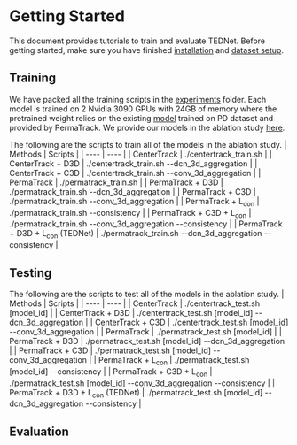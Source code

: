 # Getting Started

This document provides tutorials to train and evaluate TEDNet. Before getting started, make sure you have finished [installation](INSTALL.md) and [dataset setup](DATA.md).

## Training

We have packed all the training scripts in the [experiments](../experiments) folder. Each model is trained on 2 Nvidia 3090 GPUs with 24GB of memory where the pretrained weight relies on the existing [model](https://tri-ml-public.s3.amazonaws.com/github/permatrack/pd_17fr_21ep_vis.pth) trained on PD dataset and provided by PermaTrack. We provide our models in the ablation study [here](https://drive.google.com/drive/folders/11UIkJl7z0MKRFlNyGkS6sMS39aJbFSdc?usp=sharing).

The following are the scripts to train all of the models in the ablation study.
| Methods                                      | Scripts                                                    |
| ----                                         | ----                                                       |
| CenterTrack                                  | ./centertrack_train.sh                                     |
| CenterTrack + D3D                            | ./centertrack_train.sh --dcn_3d_aggregation                |
| CenterTrack + C3D                            | ./centertrack_train.sh --conv_3d_aggregation               |
| PermaTrack                                   | ./permatrack_train.sh                                      |
| PermaTrack  + D3D                            | ./permatrack_train.sh --dcn_3d_aggregation                 |
| PermaTrack  + C3D                            | ./permatrack_train.sh --conv_3d_aggregation                |
| PermaTrack  + L<sub>con</sub>                | ./permatrack_train.sh --consistency                        |
| PermaTrack  + C3D + L<sub>con</sub>          | ./permatrack_train.sh --conv_3d_aggregation --consistency  |
| PermaTrack  + D3D + L<sub>con</sub> (TEDNet) | ./permatrack_train.sh --dcn_3d_aggregation --consistency   |

## Testing

The following are the scripts to test all of the models in the ablation study.
| Methods                                      | Scripts                                                    |
| ----                                         | ----                                                       |
| CenterTrack                                  | ./centertrack_test.sh [model_id]                                     |
| CenterTrack + D3D                            | ./centertrack_test.sh [model_id] --dcn_3d_aggregation                |
| CenterTrack + C3D                            | ./centertrack_test.sh [model_id] --conv_3d_aggregation               |
| PermaTrack                                   | ./permatrack_test.sh [model_id]                                      |
| PermaTrack  + D3D                            | ./permatrack_test.sh [model_id] --dcn_3d_aggregation                 |
| PermaTrack  + C3D                            | ./permatrack_test.sh [model_id] --conv_3d_aggregation                |
| PermaTrack  + L<sub>con</sub>                | ./permatrack_test.sh [model_id] --consistency                        |
| PermaTrack  + C3D + L<sub>con</sub>          | ./permatrack_test.sh [model_id] --conv_3d_aggregation --consistency  |
| PermaTrack  + D3D + L<sub>con</sub> (TEDNet) | ./permatrack_test.sh [model_id] --dcn_3d_aggregation --consistency   |

## Evaluation
